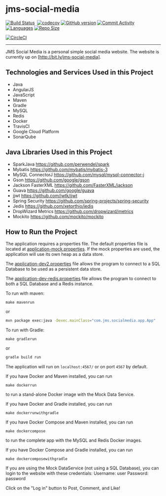 # jms-social-media

[![Build Status](https://travis-ci.org/JasonSarwar/jms-social-media.svg?branch=master)](https://travis-ci.org/JasonSarwar/jms-social-media) 
[![<Sonarcloud Quality Gate>](https://sonarcloud.io/api/project_badges/measure?project=JasonSarwar_jms-social-media&metric=alert_status)](https://sonarcloud.io/dashboard?id=JasonSarwar_jms-social-media) 
[![codecov](https://codecov.io/gh/JasonSarwar/jms-social-media/branch/master/graph/badge.svg)](https://codecov.io/gh/JasonSarwar/jms-social-media) 
[![GitHub version](https://badge.fury.io/gh/JasonSarwar%2Fjms-social-media.svg)](https://badge.fury.io/gh/JasonSarwar%2Fjms-social-media) 
[![Commit Activity](https://img.shields.io/github/commit-activity/m/jasonsarwar/jms-social-media.svg)](https://github.com/JasonSarwar/jms-social-media/graphs/commit-activity) 
[![Languages](https://img.shields.io/github/languages/count/jasonsarwar/jms-social-media.svg?color=orange)](https://github.com/JasonSarwar/jms-social-media) 
[![Repo Size](https://img.shields.io/github/repo-size/jasonsarwar/jms-social-media.svg?color=yellow)](https://github.com/JasonSarwar/jms-social-media)

[![CircleCI](https://circleci.com/gh/JasonSarwar/jms-social-media/tree/master.svg?style=svg)](https://circleci.com/gh/JasonSarwar/jms-social-media/tree/master) 

-----
JMS Social Media is a personal simple social media website. The website is currently up on [http://bit.ly/jms-social-media].

## Technologies and Services Used in this Project
- Java
- AngularJS
- JavaScript
- Maven
- Gradle
- MySQL
- Redis
- Docker
- TravisCI
- Google Cloud Platform
- SonarQube

## Java Libraries Used in this Project
- SparkJava https://github.com/perwendel/spark
- Mybatis https://github.com/mybatis/mybatis-3
- MySQL ConnectorJ https://github.com/mysql/mysql-connector-j
- Gson https://github.com/google/gson
- Jackson FasterXML https://github.com/FasterXML/jackson
- Guava https://github.com/google/guava
- jjwt https://github.com/jwtk/jjwt
- Spring Security https://github.com/spring-projects/spring-security
- Jedis https://github.com/xetorthio/jedis
- DropWizard Metrics https://github.com/dropwizard/metrics
- Mockito https://github.com/mockito/mockito

## How to Run the Project

The application requires a properties file. The default properties file is located at [application-mock.properties](api/src/main/resources/application-mock.properties).
If the mock properties are used, the application will use its own heap as a data store.

The [application-dev2.properties](api/src/main/resources/application-dev2.properties) file allows the program to connect to a SQL Database to be used as a persistent data store.

The [application-dev-redis.properties](api/src/main/resources/application-dev-redis.properties) file allows the program to connect to both a SQL Database and a Redis instance.

To run with maven:
```make
make mavenrun
```
or 
```bash
mvn package exec:java -Dexec.mainClass="com.jms.socialmedia.app.App"
```

To run with Gradle:
```make
make gradlerun
```
or
```bash
gradle build run
```
The application will run on `localhost:4567/` or on port `4567` by default.

If you have Docker and Maven installed, you can run
```make
make dockerrun
```
to run a stand-alone Docker image with the Mock Data Service.

If you have Docker and Gradle installed, you can run
```make
make dockerrunwithgradle
```

If you have Docker Compose and Maven installed, you can run
```make
make dockercompose
```
to run the complete app with the MySQL and Redis Docker images.

If you have Docker Compose and Gradle installed, you can run
```make
make dockercomposewithgradle
```

If you are using the Mock DataService (not using a SQL Database), you can login to the website with these credentials:
Username: user
Password: password

Click on the "Log in" button to Post, Comment, and Like!
